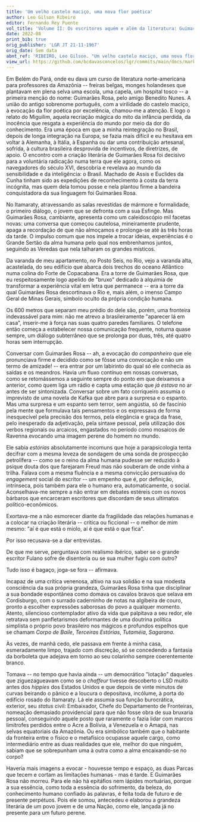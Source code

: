 ```yaml
---
title: 'Um velho castelo maciço, uma nova flor poética'
author: Leo Gilson Ribeiro
editor: Fernando Rey Puente
vol_title: 'Volume II: Os escritores aquém e além da literatura: Guimarães Rosa, Clarice Lispector e Hilda Hilst'
date: 2022-08
print_bib: true
orig_publisher: 'LGR JT 21-11-1967'
orig_date: Sem data
abnt_ref: 'RIBEIRO, Leo Gilson. "Um velho castelo maciço, uma nova flor poética". In PUENTE, Fernando Rey (org.) <em>Volume 2: Os escritores aquém e além da literatura: Guimarães Rosa, Clarice Lispector e Hilda Hilst</em>, 2022. Publicação original: LGR JT 21-11-1967, Sem data. URL: <a href="yml_view_url">https://github.com/bcdavasconcelos/lgr/commits/main/docs/markdown/volume-2/01-guimaraes-rosa/02-um-velho-castelo-macico-uma-nova-flor-poetica</a>'
view_url: https://github.com/bcdavasconcelos/lgr/commits/main/docs/markdown/volume-2/01-guimaraes-rosa/02-um-velho-castelo-macico-uma-nova-flor-poetica
---
```


Em Belém do Pará, onde eu dava um curso de literatura norte-americana para professores da Amazônia -- freiras belgas, monges holandeses que plantavam em plena selva uma escola, uma capela, um hospital tosco -- a primeira menção do nome: Guimarães Rosa, pelo amigo Benedito Nunes. A união do antigo sobrenome português, com a virilidade do castelo maciço, à evocação da flor poética por excelência, chamou-me a atenção. E logo o relato do Miguilim, aquela recriação mágica do mito da infância perdida, da inocência que resgata a experiência do mundo por meio da dor do conhecimento. Era uma época em que a minha reintegração no Brasil, depois de longa integração na Europa, se fazia mais difícil e eu hesitava em voltar à Alemanha, à Itália, à Espanha ou dar uma contribuição artesanal, sofrida, à cultura brasileira desprovida de incentivos, de diretrizes, de apoio. O encontro com a criação literária de Guimarães Rosa foi decisivo para a voluntária radicação numa terra que ele agora, como os navegadores do século XVI, descobria e revelava ao mundo da sensibilidade e da inteligência: o Brasil. Machado de Assis e Euclides da Cunha tinham sido as expedições de reconhecimento à costa da terra incógnita, mas quem dela tomou posse e nela plantou firme a bandeira conquistadora da sua linguagem foi Guimarães Rosa.

No Itamaraty, atravessando as salas revestidas de mármore e formalidade, o primeiro diálogo, o jovem que se defronta com a sua Esfinge. Mas Guimarães Rosa, cambiante, apresenta como um caleidoscópio mil facetas novas: uma conversa que começou cautelosa, mineiramente prudente, apaga a recordação de que não almoçamos e prolonga-se até às três horas da tarde. O impulso comum que nos impele a trocar ideias, experiências é o Grande Sertão da alma humana pelo qual nos embrenhamos juntos, seguindo as Veredas que nela talharam os grandes místicos.

Da varanda de meu apartamento, no Posto Seis, no Rio, vejo a varanda alta, acastelada, do seu edifício que abarca dois trechos do oceano Atlântico numa colina do Forte de Copacabana. Era a torre de Guimarães Rosa, que eu respeitosamente logo apelido de "bruxo" dedicado à alquimia de transformar a experiência vital em letra que permanece -- era a torre da qual Guimarães Rosa descortinava o Rio e, mais além, o imenso Campo Geral de Minas Gerais, símbolo oculto da própria condição humana.

Os 600 metros que separam meu prédio do dele são, porém, uma fronteira indevassável para mim: não me atrevo a brasileiramente "aparecer lá em casa", inserir-me à força nas suas quatro paredes familiares. O telefone então começa a estabelecer nossa comunicação frequente, noturna quase sempre, um diálogo subterrâneo que se prolonga por duas, três, até quatro horas sem interrupção.

Conversar com Guimarães Rosa -- ah, a evocação do *companheiro* que ele pronunciava firme e decidido como se fôsse uma convocação e não um termo de amizade! -- era entrar por um labirinto do qual só ele conhecia as saídas e os meandros. Havia um fluxo contínuo em nossas conversas, como se retomássemos a seguinte sempre do ponto em que deixamos a anterior, como quem liga um rádio e capta uma estação que *já estava* no ar antes de ser sintonizada. Conversar sobre um fato corriqueiro assumia o imprevisto de uma novela de Kafka que abre para a surpresa e o espanto. Mas uma surpresa e um espanto sem terror, sem angústia, só de fascínio pela mente que formulava tais pensamentos e os expressava de forma inesquecível pela precisão dos termos, pela elegância e graça da frase, pelo inesperado da adjetivação, pela sintaxe pessoal, pela utilização dos verbos regionais ou arcaicos, engastados no período como mosaicos de Ravenna evocando uma imagem perene do homem no mundo.

Ele sabia *estórias* absolutamente incomuns que hoje a parapsicologia tenta decifrar com a mesma leveza de sondagem de uma sonda de prospecção petrolífera -- como se o reino da alma humana pudesse ser reduzido à psique douta dos que farejaram Freud mas não souberam de onde vinha a trilha. Falava com a mesma fluência e a mesma convicção persuasiva do *engagement* social do escritor -- um empenho que é, por definição, intrínseca, pois também para ele o humano era, automaticamente, o social. Aconselhava-me sempre a não entrar em debates estéreis com os novos bárbaros que encarceram escritores que discordam de seus ultimatos político-econômicos.

Exortava-me a não esmorecer diante da fragilidade das relações humanas e a colocar na criação literária -- crítica ou ficcional -- o melhor de mim mesmo: "aí é que está o miolo, aí é que está o que fica".

Por isso recusava-se a dar entrevistas.

De que me serve, perguntava com realismo ibérico, saber se o grande escritor Fulano sofre de disenteria ou se sua mulher fugiu com outro?

Tudo isso é bagaço, joga-se fora -- afirmava.

Incapaz de uma crítica venenosa, altivo na sua solidão e na sua modesta consciência da sua própria grandeza, Guimarães Rosa tinha que disciplinar a sua bondade espontânea como domava os cavalos bravos que selava em Cordisburgo, com o surrado caderninho de notas na algibeira de couro, pronto a escolher expressões saborosas do povo a qualquer momento. Atento, silencioso contemplador ativo da vida que palpitava a seu redor, ele retratava sem panfletarismos deformantes de uma doutrina política simplista o próprio povo brasileiro nos mágicos e profundos espelhos que se chamam *Corpo de Baile*, *Terceiras Estórias*, *Tutaméia*, *Sagarana*.

Às vezes, de manhã cedo, ele passava em frente à minha casa, esmeradamente limpo, trajado com discreção, só se concedendo a fantasia da borboleta que adejava em torno ao seu colarinho sempre coerentemente branco.

Tomava -- no tempo que havia ainda -- um democrático "lotação" daqueles que ziguezagueavam como se o *chaffeur* tivesse descoberto o LSD muito antes dos *hippies* dos Estados Unidos e que depois de vinte minutos de curvas beirando o pânico e a loucura o depositava, incólume, à porta do edifício rosado do Itamaraty. Lá ele assumia sua função burocrática, exterior, seu *status* civil: Embaixador, Chefe do Departamento de Fronteiras, nomeação demasiado providencial para que não fosse obra de sua bruxaria pessoal, conseguindo aquele posto que raramente o fazia lidar com marcos limítrofes perdidos entre o Acre a Bolívia, a Venezuela e o Amapá, nas selvas equatoriais da Amazônia. Ou era simbólico também que o habitante da fronteira entre o físico e o metafísico ocupasse aquele cargo, como intermediário entre as duas realidades que ele, melhor do que ninguém, sabiam que se sobrepunham uma à outra como a alma encaixando-se no corpo?

Haveria mais imagens a evocar - houvesse tempo e espaço, as duas Parcas que tecem e cortam as limitações humanas - mas é tarde. E Guimarães Rosa não morreu. Para ele não há epitáfios nem lápides mortuárias, porque a sua essência, como toda a essência do sofrimento, da beleza, do conhecimento humano confiado às palavras, é feita toda de futuro e de presente perpétuos. Pois ele somou, antecedeu e elaborou a grandeza literária de um povo jovem e de uma Nação, como ele, lançada já no presente para um futuro perene.